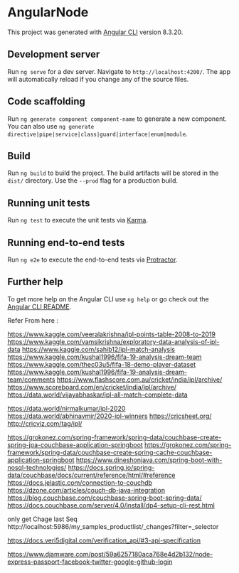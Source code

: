 # AngularNode

This project was generated with [Angular CLI](https://github.com/angular/angular-cli) version 8.3.20.

## Development server

Run `ng serve` for a dev server. Navigate to `http://localhost:4200/`. The app will automatically reload if you change any of the source files.

## Code scaffolding

Run `ng generate component component-name` to generate a new component. You can also use `ng generate directive|pipe|service|class|guard|interface|enum|module`.

## Build

Run `ng build` to build the project. The build artifacts will be stored in the `dist/` directory. Use the `--prod` flag for a production build.

## Running unit tests

Run `ng test` to execute the unit tests via [Karma](https://karma-runner.github.io).

## Running end-to-end tests

Run `ng e2e` to execute the end-to-end tests via [Protractor](http://www.protractortest.org/).

## Further help

To get more help on the Angular CLI use `ng help` or go check out the [Angular CLI README](https://github.com/angular/angular-cli/blob/master/README.md).


Refer From here :

https://www.kaggle.com/veeralakrishna/ipl-points-table-2008-to-2019
https://www.kaggle.com/vamsikrishna/exploratory-data-analysis-of-ipl-data
https://www.kaggle.com/sahib12/ipl-match-analysis
https://www.kaggle.com/kushal1996/fifa-19-analysis-dream-team
https://www.kaggle.com/thec03u5/fifa-18-demo-player-dataset
https://www.kaggle.com/kushal1996/fifa-19-analysis-dream-team/comments
https://www.flashscore.com.au/cricket/india/ipl/archive/
https://www.scoreboard.com/en/cricket/india/ipl/archive/
https://data.world/vijayabhaskar/ipl-all-match-complete-data

https://data.world/nirmalkumar/ipl-2020
https://data.world/abhinavmir/2020-ipl-winners
https://cricsheet.org/
http://cricviz.com/tag/ipl/

https://grokonez.com/spring-framework/spring-data/couchbase-create-spring-jpa-couchbase-application-springboot
https://grokonez.com/spring-framework/spring-data/couchbase-create-spring-cache-couchbase-application-springboot
https://www.dineshonjava.com/spring-boot-with-nosql-technologies/
https://docs.spring.io/spring-data/couchbase/docs/current/reference/html/#reference
https://docs.jelastic.com/connection-to-couchdb
https://dzone.com/articles/couch-db-java-integration
https://blog.couchbase.com/couchbase-spring-boot-spring-data/
https://docs.couchbase.com/server/4.0/install/dp4-setup-cli-rest.html

only get Chage last Seq
http://localhost:5986/my_samples_productlist/_changes?filter=_selector



https://docs.veri5digital.com/verification_api/#3-api-specification

https://www.djamware.com/post/59a6257180aca768e4d2b132/node-express-passport-facebook-twitter-google-github-login

